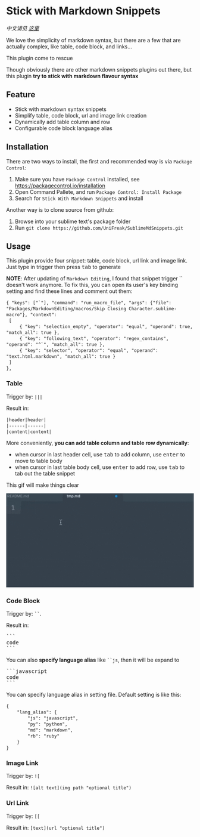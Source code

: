 # Stick with Markdown Snippets

_中文请见 [这里](https://github.com/UniFreak/SublimeMdSnippets/blob/master/README.cn.md "中文 README")_

We love the simplicity of markdown syntax, but there are a few that are actually complex, like table, code block, and links...

This plugin come to rescue

Though obviously there are other markdown snippets plugins out there, but this plugin **try to stick with markdown flavour syntax**

## Feature

- Stick with markdown syntax snippets
- Simplify table, code block, url and image link creation
- Dynamically add table column and row
- Configurable code block language alias

## Installation

There are two ways to install, the first and recommended way is via `Package Control`:

1. Make sure you have `Package Control` installed, see <https://packagecontrol.io/installation>
2. Open Command Pallete, and run `Package Control: Install Package`
2. Search for `Stick With Markdown Snippets` and install

Another way is to clone source from github:

1. Browse into your sublime text's package folder
2. Run `git clone https://github.com/UniFreak/SublimeMdSnippets.git`

## Usage

This plugin provide four snippet: table, code block, url link and image link. Just type in trigger then press <kbd>tab</kbd> to generate

**NOTE**: After updating of `Markdown Editing`, I found that snippet trigger \`\`
doesn't work anymore. To fix this, you can open its user's key binding setting and
find these lines and comment out them:

```
{ "keys": ["`"], "command": "run_macro_file", "args": {"file": "Packages/MarkdownEditing/macros/Skip Closing Character.sublime-macro"}, "context":
 [
     { "key": "selection_empty", "operator": "equal", "operand": true, "match_all": true },
     { "key": "following_text", "operator": "regex_contains", "operand": "^`", "match_all": true },
     { "key": "selector", "operator": "equal", "operand": "text.html.markdown", "match_all": true }
 ]
},
```

### Table

Trigger by: `|||`

Result in:

```
|header|header|
|------|------|
|content|content|
```

More conveniently, **you can add table column and table row dynamically**:

- when cursor in last header cell, use <kbd>tab</kbd> to add column, use <kbd>enter</kbd> to move to table body
- when cursor in last table body cell, use <kbd>enter</kbd> to add row, use <kbd>tab</kbd> to tab out the table snippet

This gif will make things clear

![table gif](https://raw.githubusercontent.com/UniFreak/SublimeMdSnippets/master/shot.gif)

### Code Block

Trigger by: <code>``</code>.

Result in:

<pre>
```
code
```
</pre>

You can also **specify language alias** like <code>``js</code>, then it will be expand to

<pre>
```javascript
code
```
</pre>

You can specify language alias in setting file. Default setting is like this:

```
{
    "lang_alias": {
        "js": "javascript",
        "py": "python",
        "md": "markdown",
        "rb": "ruby"
    }
}
```

### Image Link

Trigger by: `![`

Result in: `![alt text](img path "optional title")`

### Url Link

Trigger by: `[[`

Result in: `[text](url "optional title")`

